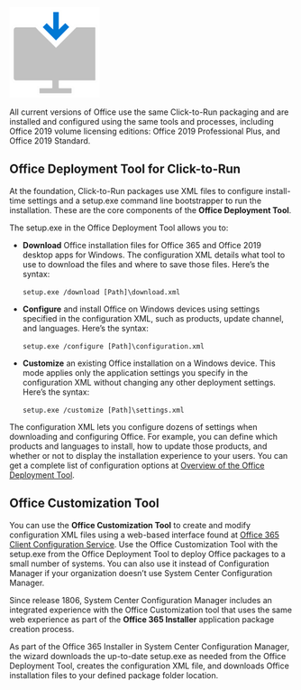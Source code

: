 ![download icon](../media/download-icon.png)

All current versions of Office use the same Click-to-Run packaging and are installed and configured using the same tools and processes, including Office 2019 volume licensing editions: Office 2019 Professional Plus, and Office 2019 Standard.

## Office Deployment Tool for Click-to-Run

At the foundation, Click-to-Run packages use XML files to configure install-time settings and a setup.exe command line bootstrapper to run the installation. These are the core components of the **Office Deployment Tool**.

The setup.exe in the Office Deployment Tool allows you to:

- **Download** Office installation files for Office 365 and Office 2019 desktop apps for Windows. The configuration XML details what tool to use to download the files and where to save those files. Here’s the syntax:

    `setup.exe /download [Path]\download.xml`

- **Configure** and install Office on Windows devices using settings specified in the configuration XML, such as products, update channel, and languages. Here’s the syntax:

    `setup.exe /configure [Path]\configuration.xml`

- **Customize** an existing Office installation on a Windows device. This mode applies only the application settings you specify in the configuration XML without changing any other deployment settings. Here’s the syntax:

    `setup.exe /customize [Path]\settings.xml`

The configuration XML lets you configure dozens of settings when downloading and configuring Office. For example, you can define which products and languages to install, how to update those products, and whether or not to display the installation experience to your users. You can get a complete list of configuration options at [Overview of the Office Deployment Tool](https://aka.ms/odt).

## Office Customization Tool

You can use the **Office Customization Tool** to create and modify configuration XML files using a web-based interface found at [Office 365 Client Configuration Service](https://config.office.com). Use the Office Customization Tool with the setup.exe from the Office Deployment Tool to deploy Office packages to a small number of systems. You can also use it instead of Configuration Manager if your organization doesn’t use System Center Configuration Manager.

Since release 1806, System Center Configuration Manager includes an integrated experience with the Office Customization tool that uses the same web experience as part of the **Office 365 Installer** application package creation process.

As part of the Office 365 Installer in System Center Configuration Manager, the wizard downloads the up-to-date setup.exe as needed from the Office Deployment Tool, creates the configuration XML file, and downloads Office installation files to your defined package folder location.
